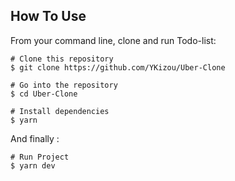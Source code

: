 ## How To Use
From your command line, clone and run Todo-list:

```
# Clone this repository
$ git clone https://github.com/YKizou/Uber-Clone

# Go into the repository
$ cd Uber-Clone

# Install dependencies
$ yarn
```

And finally :
```
# Run Project
$ yarn dev
```
